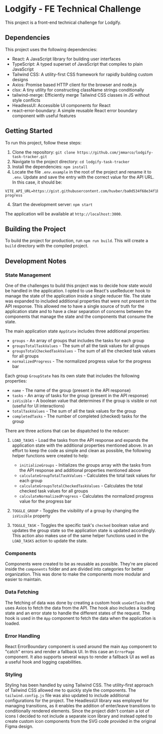 # Lodgify - FE Technical Challenge

This project is a front-end technical challenge for Lodgify.

## Dependencies

This project uses the following dependencies:

- React: A JavaScript library for building user interfaces
- TypeScript: A typed superset of JavaScript that compiles to plain JavaScript
- Tailwind CSS: A utility-first CSS framework for rapidly building custom designs
- Axios: Promise based HTTP client for the browser and node.js
- clsx: A tiny utility for constructing className strings conditionally
- tailwind-merge: Efficiently merge Tailwind CSS classes in JS without style conflicts
- HeadlessUI: Accessible UI components for React
- react-error-boundary: A simple reusable React error boundary component with useful features

## Getting Started

To run this project, follow these steps:

1. Clone the repository: `git clone https://github.com/jmmarco/lodgify-task-tracker.git`
2. Navigate to the project directory: `cd lodgify-task-tracker`
3. Install the dependencies: `npm install`
4. Locate the file `.env.example` in the root of the project and rename it to `.env`. Update and save the entry with the correct value for the API URL. In this case, it should be:

```
VITE_API_URL=https://gist.githubusercontent.com/huvber/ba0d534f68e34f1be86d7fe7eff92c96/raw/98a91477905ea518222a6d88dd8b475328a632d3/mock-progress
```

4. Start the development server: `npm start`

The application will be available at `http://localhost:3000`.

## Building the Project

To build the project for production, run `npm run build`. This will create a `build` directory with the compiled project.

## Development Notes

### State Management

One of the challenges to build this project was to decide how state would be handled in the application. I opted to use React's useReducer hook to manage the state of the application inside a single reducer file. The state was expanded to included additional properties that were not present in the API response.
This allowed me to have a single source of truth for the application state and to have a clear separation of concerns between the components that manage the state and the components that consume the state.

The main application state `AppState` includes three additional properties:

- `groups` - An array of groups that includes the tasks for each group
- `groupsTotalTaskValues` - The sum of all the task values for all groups
- `groupsTotalCheckedTaskValues` - The sum of all the checked task values for all groups
- `normalizedProgress` - The normalized progress value for the progress bar

Each group `GroupState` has its own state that includes the following properties:

- `name` - The name of the group (present in the API response)
- `tasks` - An array of tasks for the group (present in the API response)
- `isVisible` - A boolean value that determines if the group is visible or not (useful for UI interactions)
- `totalTaskValues` - The sum of all the task values for the group
- `completedTasks` - The number of completed (checked) tasks for the group

There are three actions that can be dispatched to the reducer:

1. `LOAD_TASKS` - Load the tasks from the API response and expands the application state with the additional properties mentioned above. In an effort to keep the code as simple and clean as possible, the following helper functions were created to help:

   - `initializeGroups` - Initializes the groups array with the tasks from the API response and additional properties mentioned above
   - `calculateGroupTotalTaskValues` - Calculates the total task values for each group
   - `calculateGroupsTotalCheckedTaskValues` - Calculates the total checked task values for all groups
   - `calculateNormalizedProgress` - Calculates the normalized progress value for the progress bar

2. `TOGGLE_GROUP` - Toggles the visibility of a group by changing the `isVisible` property

3. `TOGGLE_TASK` - Toggles the specific task's `checked` boolean value and updates the group state so the application state is updated accordingly. This action also makes use of the same helper functions used in the `LOAD_TASKS` action to update the state.

### Components

Components were created to be as reusable as possible. They're are placed inside the `components` folder and are divided into categories for better organization. This was done to make the components more modular and easier to maintain.

### Data Fetching

The fetching of data was done by creating a custom hook `useGetTasks` that uses Axios to fetch the data from the API. The hook also includes a loading state and an error state to handle the different states of the request. The hook is used in the `App` component to fetch the data when the application is loaded.

### Error Handling

React ErrorBoundary component is used around the main `App` component to "catch" errors and render a fallback UI. In this case an `ErrorPage` component.
It also supports several ways to render a fallback UI as well as a useful hook and logging capabilities.

### Styling

Styling has been handled by using Tailwind CSS. The utility-first approach of Tailwind CSS allowed me to quickly style the components. The `tailwind.config.js` file was also updated to include additional configurations for the project. The HeadlessUI library was employed for managing transitions, as it enables the addition of enter/leave transitions to conditionally rendered elements.
Since the project didn't contain a lot of icons I decided to not include a separate icon library and instead opted to create custom icon components from the SVG code provided in the original Figma design.
